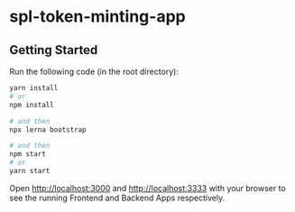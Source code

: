 # spl-token-minting-app

## Getting Started

Run the following code (in the root directory):

```bash
yarn install
# or
npm install

# and then
npx lerna bootstrap

# and then
npm start
# or
yarn start
```

Open [http://localhost:3000](http://localhost:3000) and [http://localhost:3333](http://localhost:3333) with your browser to see the running Frontend and Backend Apps respectively.
